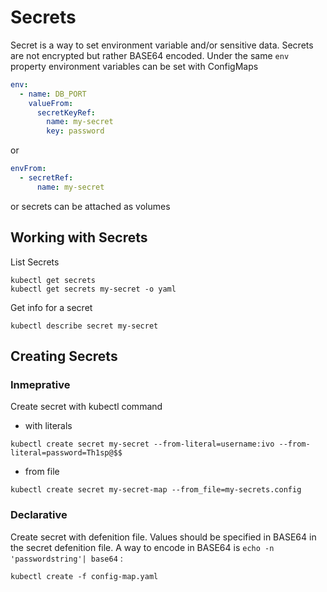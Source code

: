 # Secrets
Secret is a way to set environment variable and/or sensitive data. Secrets are not encrypted but rather BASE64 encoded. 
Under the same `env` property environment variables can be set with ConfigMaps
```yaml
env:
  - name: DB_PORT
    valueFrom:
      secretKeyRef:
        name: my-secret
        key: password
```
or
```yaml
envFrom:
  - secretRef:
      name: my-secret
```
or
secrets can be attached as volumes
## Working with Secrets
List Secrets
```
kubectl get secrets
kubectl get secrets my-secret -o yaml
```
Get info for a secret
```
kubectl describe secret my-secret
```
## Creating Secrets
### Inmeprative
Create secret with kubectl command
 - with literals
```
kubectl create secret my-secret --from-literal=username:ivo --from-literal=password=Th1sp@$$
```
 - from file
```
kubectl create secret my-secret-map --from_file=my-secrets.config
```

### Declarative
Create secret with defenition file. Values should be specified in BASE64 in the secret defenition file.
A way to encode in BASE64 is `echo -n 'passwordstring'| base64` :

```
kubectl create -f config-map.yaml
```
